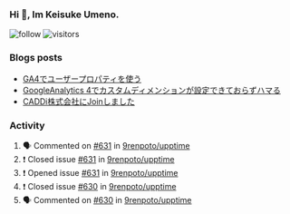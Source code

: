 ### Hi 👋, Im Keisuke Umeno.

<!--
**9renpoto/9renpoto** is a ✨ _special_ ✨ repository because its `README.md` (this file) appears on your GitHub profile.

Here are some ideas to get you started:

- 🔭 I’m currently working on ...
- 🌱 I’m currently learning ...
- 👯 I’m looking to collaborate on ...
- 🤔 I’m looking for help with ...
- 💬 Ask me about ...
- 📫 How to reach me: ...
- 😄 Pronouns: ...
- ⚡ Fun fact: ...
-->

![follow](https://img.shields.io/github/followers/9renpoto?label=Follow&style=social)
![visitors](https://komarev.com/ghpvc/?username=9renpoto&label=Profile%20views&color=0e75b6&style=flat)

### Blogs posts

<!-- BLOG-POST-LIST:START -->
- [GA4でユーザープロパティを使う](https://9renpoto.dev/2021/02/21/google-analytics-4-user-properties/)
- [GoogleAnalytics 4でカスタムディメンションが設定できておらずハマる](https://9renpoto.dev/2021/02/13/google-analytics-4/)
- [CADDi株式会社にJoinしました](https://9renpoto.dev/2020/12/05/join/)
<!-- BLOG-POST-LIST:END -->

### Activity

<!--START_SECTION:activity-->
1. 🗣 Commented on [#631](https://github.com/9renpoto/upptime/issues/631) in [9renpoto/upptime](https://github.com/9renpoto/upptime)
2. ❗️ Closed issue [#631](https://github.com/9renpoto/upptime/issues/631) in [9renpoto/upptime](https://github.com/9renpoto/upptime)
3. ❗️ Opened issue [#631](https://github.com/9renpoto/upptime/issues/631) in [9renpoto/upptime](https://github.com/9renpoto/upptime)
4. ❗️ Closed issue [#630](https://github.com/9renpoto/upptime/issues/630) in [9renpoto/upptime](https://github.com/9renpoto/upptime)
5. 🗣 Commented on [#630](https://github.com/9renpoto/upptime/issues/630) in [9renpoto/upptime](https://github.com/9renpoto/upptime)
<!--END_SECTION:activity-->

<!--START_SECTION:waka-->
<!--END_SECTION:waka-->
